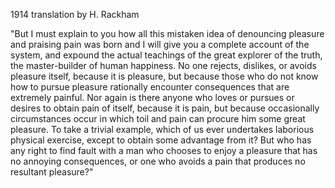 1914 translation by H. Rackham

"But I must explain to you how 
all this mistaken idea of 
denouncing pleasure and 
praising pain was born and I 
will give you a complete 
account of the system, and 
expound the actual teachings of the great explorer of the 
truth, the master-builder of 
human happiness. No one 
rejects, dislikes, or avoids 
pleasure itself, because it is 
pleasure, but because those who 
do not know how to pursue 
pleasure rationally encounter 
consequences that are extremely 
painful. Nor again is there 
anyone who loves or pursues or 
desires to obtain pain of 
itself, because it is pain, but 
because occasionally 
circumstances occur in which 
toil and pain can procure him 
some great pleasure. To take a 
trivial example, which of us 
ever undertakes laborious 
physical exercise, except to 
obtain some advantage from it? 
But who has any right to find 
fault with a man who chooses to 
enjoy a pleasure that has no 
annoying consequences, or one 
who avoids a pain that produces 
no resultant pleasure?"